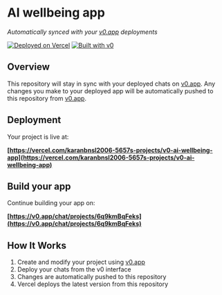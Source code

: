 # AI wellbeing app

*Automatically synced with your [v0.app](https://v0.app) deployments*

[![Deployed on Vercel](https://img.shields.io/badge/Deployed%20on-Vercel-black?style=for-the-badge&logo=vercel)](https://vercel.com/karanbnsl2006-5657s-projects/v0-ai-wellbeing-app)
[![Built with v0](https://img.shields.io/badge/Built%20with-v0.app-black?style=for-the-badge)](https://v0.app/chat/projects/6q9kmBqFeks)

## Overview

This repository will stay in sync with your deployed chats on [v0.app](https://v0.app).
Any changes you make to your deployed app will be automatically pushed to this repository from [v0.app](https://v0.app).

## Deployment

Your project is live at:

**[https://vercel.com/karanbnsl2006-5657s-projects/v0-ai-wellbeing-app](https://vercel.com/karanbnsl2006-5657s-projects/v0-ai-wellbeing-app)**

## Build your app

Continue building your app on:

**[https://v0.app/chat/projects/6q9kmBqFeks](https://v0.app/chat/projects/6q9kmBqFeks)**

## How It Works

1. Create and modify your project using [v0.app](https://v0.app)
2. Deploy your chats from the v0 interface
3. Changes are automatically pushed to this repository
4. Vercel deploys the latest version from this repository